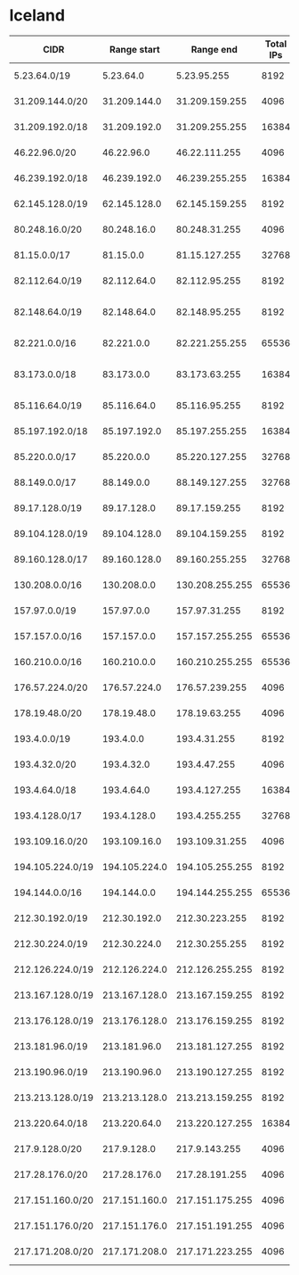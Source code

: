 # Iceland

CIDR               | Range start     | Range end       | Total IPs  | Assign date | Owner
------------------ | --------------- | --------------- | ---------- | ----------- | -----
5.23.64.0/19       | 5.23.64.0       | 5.23.95.255     | 8192       | 2012-05-07  | Fjarskipti ehf
31.209.144.0/20    | 31.209.144.0    | 31.209.159.255  | 4096       | 2011-05-03  | Siminn hf
31.209.192.0/18    | 31.209.192.0    | 31.209.255.255  | 16384      | 2011-05-03  | Siminn hf
46.22.96.0/20      | 46.22.96.0      | 46.22.111.255   | 4096       | 2010-11-25  | Hringdu ehf
46.239.192.0/18    | 46.239.192.0    | 46.239.255.255  | 16384      | 2011-02-21  | Fjarskipti ehf
62.145.128.0/19    | 62.145.128.0    | 62.145.159.255  | 8192       | 2000-07-31  | Fjarskipti ehf
80.248.16.0/20     | 80.248.16.0     | 80.248.31.255   | 4096       | 2005-10-27  | Origo hf
81.15.0.0/17       | 81.15.0.0       | 81.15.127.255   | 32768      | 2002-08-05  | Fjarskipti ehf
82.112.64.0/19     | 82.112.64.0     | 82.112.95.255   | 8192       | 2003-11-27  | Reykjavik City Hall
82.148.64.0/19     | 82.148.64.0     | 82.148.95.255   | 8192       | 2003-07-16  | Icelandic Ministry of Education
82.221.0.0/16      | 82.221.0.0      | 82.221.255.255  | 65536      | 2003-12-11  | Advania Island ehf
83.173.0.0/18      | 83.173.0.0      | 83.173.63.255   | 16384      | 2004-05-07  | Gagnaveita Reykjavikur ehf
85.116.64.0/19     | 85.116.64.0     | 85.116.95.255   | 8192       | 2005-03-09  | Eignafelag Tolvunar ehf
85.197.192.0/18    | 85.197.192.0    | 85.197.255.255  | 16384      | 2005-01-25  | Fjarskipti ehf
85.220.0.0/17      | 85.220.0.0      | 85.220.127.255  | 32768      | 2005-02-03  | Siminn hf
88.149.0.0/17      | 88.149.0.0      | 88.149.127.255  | 32768      | 2006-01-13  | Fjarskipti ehf
89.17.128.0/19     | 89.17.128.0     | 89.17.159.255   | 8192       | 2011-08-05  | Hringdu ehf
89.104.128.0/19    | 89.104.128.0    | 89.104.159.255  | 8192       | 2006-03-09  | Landsbankinn hf
89.160.128.0/17    | 89.160.128.0    | 89.160.255.255  | 32768      | 2006-02-08  | Fjarskipti ehf
130.208.0.0/16     | 130.208.0.0     | 130.208.255.255 | 65536      | 1988-10-10  | 
157.97.0.0/19      | 157.97.0.0      | 157.97.31.255   | 8192       | 1995-07-13  | 
157.157.0.0/16     | 157.157.0.0     | 157.157.255.255 | 65536      | 2005-02-03  | 
160.210.0.0/16     | 160.210.0.0     | 160.210.255.255 | 65536      | 2004-04-05  | 
176.57.224.0/20    | 176.57.224.0    | 176.57.239.255  | 4096       | 2011-06-03  | Opin Kerfi ehf
178.19.48.0/20     | 178.19.48.0     | 178.19.63.255   | 4096       | 2010-05-03  | Nova ehf
193.4.0.0/19       | 193.4.0.0       | 193.4.31.255    | 8192       | 1993-09-01  | Fjarskipti ehf
193.4.32.0/20      | 193.4.32.0      | 193.4.47.255    | 4096       | 1993-09-01  | Fjarskipti ehf
193.4.64.0/18      | 193.4.64.0      | 193.4.127.255   | 16384      | 1993-09-01  | Fjarskipti ehf
193.4.128.0/17     | 193.4.128.0     | 193.4.255.255   | 32768      | 1993-09-01  | Fjarskipti ehf
193.109.16.0/20    | 193.109.16.0    | 193.109.31.255  | 4096       | 2001-06-14  | 
194.105.224.0/19   | 194.105.224.0   | 194.105.255.255 | 8192       | 1996-07-29  | Siminn hf
194.144.0.0/16     | 194.144.0.0     | 194.144.255.255 | 65536      | 1995-03-07  | Fjarskipti ehf
212.30.192.0/19    | 212.30.192.0    | 212.30.223.255  | 8192       | 1998-08-19  | Siminn hf
212.30.224.0/19    | 212.30.224.0    | 212.30.255.255  | 8192       | 2008-01-30  | Advania Island ehf
212.126.224.0/19   | 212.126.224.0   | 212.126.255.255 | 8192       | 2002-09-04  | deCode Inc.
213.167.128.0/19   | 213.167.128.0   | 213.167.159.255 | 8192       | 2000-02-18  | Siminn hf
213.176.128.0/19   | 213.176.128.0   | 213.176.159.255 | 8192       | 2000-01-19  | Fjarskipti ehf
213.181.96.0/19    | 213.181.96.0    | 213.181.127.255 | 8192       | 2002-11-14  | Nova ehf
213.190.96.0/19    | 213.190.96.0    | 213.190.127.255 | 8192       | 2002-12-11  | Hringidan ehf / Vortex Inc
213.213.128.0/19   | 213.213.128.0   | 213.213.159.255 | 8192       | 2000-07-03  | Fjarskipti ehf
213.220.64.0/18    | 213.220.64.0    | 213.220.127.255 | 16384      | 2001-01-09  | Fjarskipti ehf
217.9.128.0/20     | 217.9.128.0     | 217.9.143.255   | 4096       | 2000-08-04  | Fjarskipti ehf
217.28.176.0/20    | 217.28.176.0    | 217.28.191.255  | 4096       | 2003-05-09  | Origo hf
217.151.160.0/20   | 217.151.160.0   | 217.151.175.255 | 4096       | 2001-03-19  | Fjarskipti ehf
217.151.176.0/20   | 217.151.176.0   | 217.151.191.255 | 4096       | 2002-03-16  | Fjarskipti ehf
217.171.208.0/20   | 217.171.208.0   | 217.171.223.255 | 4096       | 2004-08-31  | Thekking hf
